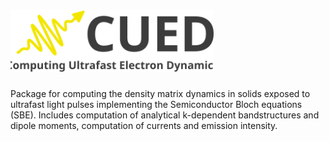 # <img alt="CUED" src="/cued/utility/logo.svg" height="100">

Package for computing the density matrix dynamics in solids exposed to ultrafast light pulses implementing the Semiconductor Bloch equations (SBE). Includes computation of analytical k-dependent bandstructures and dipole moments, computation of currents and emission intensity. 
